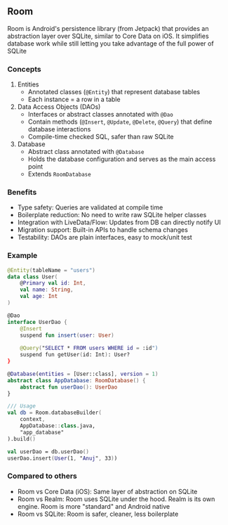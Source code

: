 ## Room
Room is Android's persistence library (from Jetpack) that provides an abstraction layer over SQLite, similar to Core Data on iOS. It simplifies database work while still letting you take advantage of the full power of SQLite

### Concepts
1. Entities
	- Annotated classes (`@Entity`) that represent database tables
	- Each instance = a row in a table
2. Data Access Objects (DAOs)
	- Interfaces or abstract classes annotated with `@Dao`
	- Contain methods (`@Insert`, `@Update`, `@Delete`, `@Query`) that define database interactions
	- Compile-time checked SQL, safer than raw SQLite
3. Database
	- Abstract class annotated with `@Database`
	- Holds the database configuration and serves as the main access point
	- Extends `RoomDatabase`

### Benefits
- Type safety: Queries are validated at compile time
- Boilerplate reduction: No need to write raw SQLite helper classes
- Integration with LiveData/Flow: Updates from DB can directly notify UI
- Migration support: Built-in APIs to handle schema changes
- Testability: DAOs are plain interfaces, easy to mock/unit test

### Example
```kotlin
@Entity(tableName = "users")
data class User(
	@Primary val id: Int,
	val name: String,
	val age: Int
)

@Dao
interface UserDao {
	@Insert
	suspend fun insert(user: User)
	
	@Query("SELECT * FROM users WHERE id = :id")
	suspend fun getUser(id: Int): User?
}

@Database(entities = [User::class], version = 1)
abstract class AppDatabase: RoomDatabase() {
	abstract fun userDao(): UserDao
}

/// Usage
val db = Room.databaseBuilder(
	context,
	AppDatabase::class.java,
	"app_database"
).build()

val userDao = db.userDao()
userDao.insert(User(1, "Anuj", 33))
```

### Compared to others
- Room vs Core Data (iOS): Same layer of abstraction on SQLite
- Room vs Realm: Room uses SQLite under the hood. Realm is its own engine. Room is more "standard" and Android native
- Room vs SQLite: Room is safer, cleaner, less boilerplate
